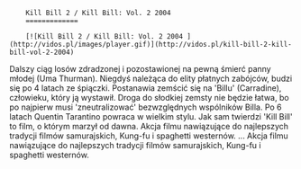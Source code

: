 
        Kill Bill 2 / Kill Bill: Vol. 2 2004 
        =============
        
        [![Kill Bill 2 / Kill Bill: Vol. 2 2004 ](http://vidos.pl/images/player.gif)](http://vidos.pl/kill-bill-2-kill-bill-vol-2-2004)
        
        
 Dalszy ciąg losów zdradzonej i pozostawionej na pewną śmierć panny młodej (Uma Thurman). Niegdyś należąca do elity płatnych zabójców, budzi się po 4 latach ze śpiączki. Postanawia zemścić się na 'Billu' (Carradine), człowieku, który ją wystawił. Droga do słodkiej zemsty nie będzie łatwa, bo po najpierw musi 'zneutralizować' bezwzględnych wspólników Billa. Po 6 latach Quentin Tarantino powraca w wielkim stylu. Jak sam twierdzi 'Kill Bill' to film, o którym marzył od dawna. Akcja filmu nawiązujące do najlepszych tradycji filmów samurajskich, Kung-fu i spaghetti westernów.  ... Akcja filmu nawiązujące do najlepszych tradycji filmów samurajskich, Kung-fu i spaghetti westernów.
    